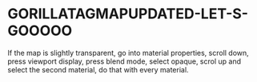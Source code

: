 # GORILLATAGMAPUPDATED-LET-S-GOOOOO
If the map is slightly transparent, go into material properties, scroll down, press viewport display, press blend mode, select opaque, scrol up and select the second material, do that with every material.
